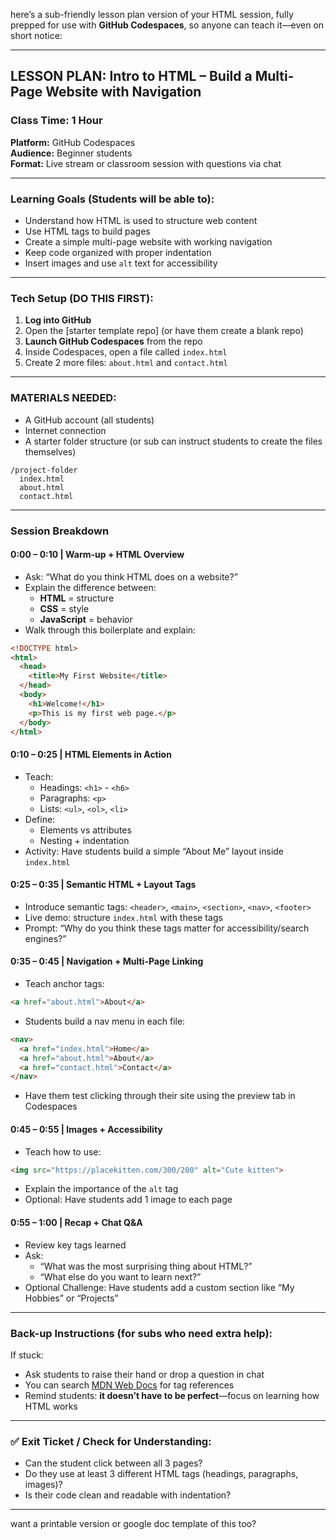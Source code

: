 here’s a sub-friendly lesson plan version of your HTML session, fully prepped for use with **GitHub Codespaces**, so anyone can teach it—even on short notice:

---

## LESSON PLAN: **Intro to HTML – Build a Multi-Page Website with Navigation**

### Class Time: 1 Hour  
**Platform:** GitHub Codespaces  
**Audience:** Beginner students  
**Format:** Live stream or classroom session with questions via chat  

---

### **Learning Goals (Students will be able to):**
- Understand how HTML is used to structure web content  
- Use HTML tags to build pages  
- Create a simple multi-page website with working navigation  
- Keep code organized with proper indentation  
- Insert images and use `alt` text for accessibility  

---

### **Tech Setup (DO THIS FIRST):**
1. **Log into GitHub**  
2. Open the [starter template repo] (or have them create a blank repo)  
3. **Launch GitHub Codespaces** from the repo  
4. Inside Codespaces, open a file called `index.html`  
5. Create 2 more files: `about.html` and `contact.html`

---

### **MATERIALS NEEDED:**
- A GitHub account (all students)
- Internet connection
- A starter folder structure (or sub can instruct students to create the files themselves)

```
/project-folder
  index.html
  about.html
  contact.html
```

---

### **Session Breakdown**

#### **0:00 – 0:10 | Warm-up + HTML Overview**
- Ask: “What do you think HTML does on a website?”
- Explain the difference between:
  - **HTML** = structure
  - **CSS** = style
  - **JavaScript** = behavior  
- Walk through this boilerplate and explain:
```html
<!DOCTYPE html>
<html>
  <head>
    <title>My First Website</title>
  </head>
  <body>
    <h1>Welcome!</h1>
    <p>This is my first web page.</p>
  </body>
</html>
```

#### **0:10 – 0:25 | HTML Elements in Action**
- Teach:
  - Headings: `<h1>` - `<h6>`
  - Paragraphs: `<p>`
  - Lists: `<ul>`, `<ol>`, `<li>`
- Define:
  - Elements vs attributes
  - Nesting + indentation  
- Activity: Have students build a simple “About Me” layout inside `index.html`

#### **0:25 – 0:35 | Semantic HTML + Layout Tags**
- Introduce semantic tags: `<header>`, `<main>`, `<section>`, `<nav>`, `<footer>`
- Live demo: structure `index.html` with these tags  
- Prompt: “Why do you think these tags matter for accessibility/search engines?”

#### **0:35 – 0:45 | Navigation + Multi-Page Linking**
- Teach anchor tags:
```html
<a href="about.html">About</a>
```
- Students build a nav menu in each file:
```html
<nav>
  <a href="index.html">Home</a>
  <a href="about.html">About</a>
  <a href="contact.html">Contact</a>
</nav>
```
- Have them test clicking through their site using the preview tab in Codespaces

#### **0:45 – 0:55 | Images + Accessibility**
- Teach how to use:
```html
<img src="https://placekitten.com/300/200" alt="Cute kitten">
```
- Explain the importance of the `alt` tag  
- Optional: Have students add 1 image to each page

#### **0:55 – 1:00 | Recap + Chat Q&A**
- Review key tags learned
- Ask:
  - “What was the most surprising thing about HTML?”
  - “What else do you want to learn next?”  
- Optional Challenge: Have students add a custom section like “My Hobbies” or “Projects”

---

### **Back-up Instructions (for subs who need extra help):**
If stuck:
- Ask students to raise their hand or drop a question in chat  
- You can search [MDN Web Docs](https://developer.mozilla.org/en-US/) for tag references  
- Remind students: **it doesn’t have to be perfect**—focus on learning how HTML works

---

### ✅ Exit Ticket / Check for Understanding:
- Can the student click between all 3 pages?
- Do they use at least 3 different HTML tags (headings, paragraphs, images)?
- Is their code clean and readable with indentation?

---

want a printable version or google doc template of this too?
